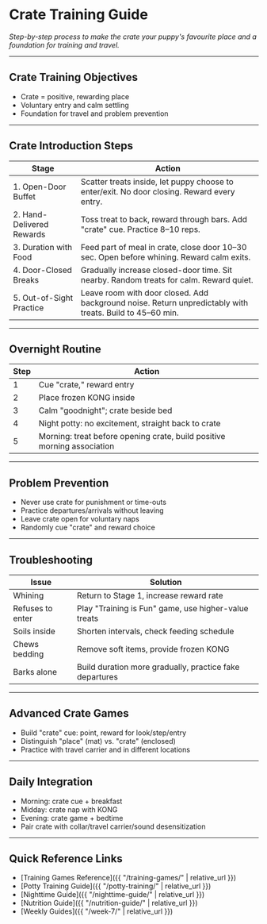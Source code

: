 # Crate Training Guide
*Step-by-step process to make the crate your puppy's favourite place and a foundation for training and travel.*

---

## Crate Training Objectives
- Crate = positive, rewarding place
- Voluntary entry and calm settling
- Foundation for travel and problem prevention

---

## Crate Introduction Steps

<!-- Table: Crate Introduction Steps -->

| Stage | Action |
|-------|--------|
| 1. Open-Door Buffet | Scatter treats inside, let puppy choose to enter/exit. No door closing. Reward every entry. |
| 2. Hand-Delivered Rewards | Toss treat to back, reward through bars. Add "crate" cue. Practice 8–10 reps. |
| 3. Duration with Food | Feed part of meal in crate, close door 10–30 sec. Open before whining. Reward calm exits. |
| 4. Door-Closed Breaks | Gradually increase closed-door time. Sit nearby. Random treats for calm. Reward quiet. |
| 5. Out-of-Sight Practice | Leave room with door closed. Add background noise. Return unpredictably with treats. Build to 45–60 min. |

---

## Overnight Routine

<!-- Table: Overnight Routine -->

| Step | Action |
|------|--------|
| 1 | Cue "crate," reward entry |
| 2 | Place frozen KONG inside |
| 3 | Calm "goodnight"; crate beside bed |
| 4 | Night potty: no excitement, straight back to crate |
| 5 | Morning: treat before opening crate, build positive morning association |

---

## Problem Prevention
- Never use crate for punishment or time-outs
- Practice departures/arrivals without leaving
- Leave crate open for voluntary naps
- Randomly cue "crate" and reward choice

---

## Troubleshooting

<!-- Table: Troubleshooting -->

| Issue | Solution |
|-------|----------|
| Whining | Return to Stage 1, increase reward rate |
| Refuses to enter | Play "Training is Fun" game, use higher-value treats |
| Soils inside | Shorten intervals, check feeding schedule |
| Chews bedding | Remove soft items, provide frozen KONG |
| Barks alone | Build duration more gradually, practice fake departures |

---

## Advanced Crate Games
- Build "crate" cue: point, reward for look/step/entry
- Distinguish "place" (mat) vs. "crate" (enclosed)
- Practice with travel carrier and in different locations

---

## Daily Integration
- Morning: crate cue + breakfast
- Midday: crate nap with KONG
- Evening: crate game + bedtime
- Pair crate with collar/travel carrier/sound desensitization

---

## Quick Reference Links
- [Training Games Reference]({{ "/training-games/" | relative_url }})
- [Potty Training Guide]({{ "/potty-training/" | relative_url }})
- [Nighttime Guide]({{ "/nighttime-guide/" | relative_url }})
- [Nutrition Guide]({{ "/nutrition-guide/" | relative_url }})
- [Weekly Guides]({{ "/week-7/" | relative_url }})
